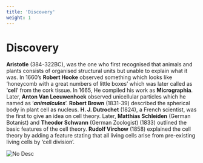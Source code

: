 ```yaml
---
title: 'Discovery'
weight: 1
---
```


# Discovery

**Aristotle** (384-322BC), was the one who first recognised that animals and plants consists of organised structural units but unable to explain what it was. In 1660’s **Robert Hooke** observed something which looks like ‘honeycomb with a great numbers of little boxes’ which was later called as ‘**cell**’ from the cork tissue. In 1665, He compiled his work as **Micrographia**. Later, **Anton Van Leeuwenhoek** observed unicellular particles which he named as ‘**_animalcules_**’. **Robert Brown** (1831-39) described the spherical body in plant cell as nucleus. **H. J. Dutrochet** (1824), a French scientist, was the first to give an idea on cell theory. Later, **Matthias Schleiden** (German Botanist) and **Theodor Schwann** (German Zoologist) (1833) outlined the basic features of the cell theory. **Rudolf Virchow** (1858) explained the cell theory by adding a feature stating that all living cells arise from pre-existing living cells by ‘cell division’.

![No Desc](6.1.png "")
